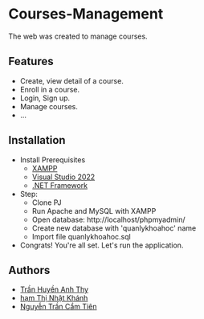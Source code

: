 # Courses-Management
The web was created to manage courses.

## Features

- Create, view detail of a course.
- Enroll in a course.
- Login, Sign up.
- Manage courses.
- ...

## Installation

- Install Prerequisites
    - [XAMPP](https://www.apachefriends.org/download.html)
    - [Visual Studio 2022](https://visualstudio.microsoft.com/vs/)
    - [.NET Framework](https://dotnet.microsoft.com/en-us/download/dotnet-framework)
- Step:
    - Clone PJ
    - Run Apache and MySQL with XAMPP
    - Open database: http://localhost/phpmyadmin/
    - Create new database with 'quanlykhoahoc' name
    - Import file quanlykhoahoc.sql
- Congrats! You're all set. Let's run the application.

## Authors

- [Trần Huyền Anh Thy](https://github.com/Fish7749)
- [hạm Thị Nhật Khánh](https://github.com/khanh20521455)
- [Nguyễn Trần Cẩm Tiên](https://github.com)
